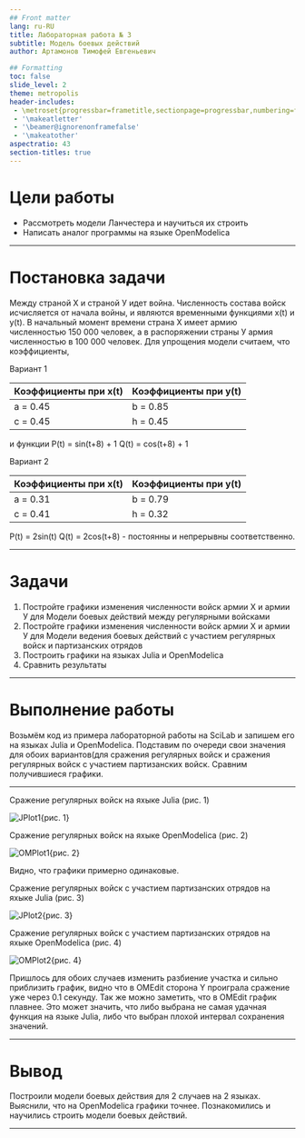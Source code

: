 ```yaml
---
## Front matter
lang: ru-RU
title: Лабораторная работа № 3
subtitle: Модель боевых действий
author: Артамонов Тимофей Евгеньевич

## Formatting
toc: false
slide_level: 2
theme: metropolis
header-includes: 
 - \metroset{progressbar=frametitle,sectionpage=progressbar,numbering=fraction}
 - '\makeatletter'
 - '\beamer@ignorenonframefalse'
 - '\makeatother'
aspectratio: 43
section-titles: true
---
```


# Цели работы

* Рассмотреть модели Ланчестера и научиться их строить
* Написать аналог программы на языке OpenModelica

---

# Постановка задачи

Между страной Х и страной У идет война. Численность состава войск исчисляется от начала войны, 
и являются временными функциями x(t) и y(t). В начальный момент времени страна Х имеет армию 
численностью 150 000 человек, а в распоряжении страны У армия численностью в 100 000 человек. 
Для упрощения модели считаем, что коэффициенты, 


Вариант 1					

| Коэффициенты при x(t) | Коэффициенты при y(t) |
|-----------------------|-----------------------|
| a = 0.45    		| b = 0.85   		|
| c = 0.45    		| h = 0.45   		|
и функции
P(t) = sin(t+8) + 1 
Q(t) = cos(t+8) + 1

Вариант 2					

| Коэффициенты при x(t) | Коэффициенты при y(t) |
|-----------------------|-----------------------|
| a = 0.31    		| b = 0.79   		|
| c = 0.41    		| h = 0.32   		|

P(t) = 2sin(t)
Q(t) = 2cos(t+8) - постоянны и непрерывны соответственно.

---

# Задачи

1. Постройте графики изменения численности войск армии Х и армии У для Модели боевых действий 
между регулярными войсками
2. Постройте графики изменения численности войск армии Х и армии У для Модели ведения боевых 
действий с участием регулярных войск и
партизанских отрядов
3. Построить графики на языках Julia и OpenModelica
4. Сравнить результаты
   
---

# Выполнение работы

Возьмём код из примера лабораторной работы на SciLab и запишем его на языках Julia и OpenModelica.
Подставим по очереди свои значения для обоих вариантов(для сражения регулярных войск и сражения 
регулярных войск с участием партизанских войск. Сравним получившиеся графики.

---

Сражение регулярных войск на яхыке Julia (рис. 1)

![JPlot1](https://github.com/Wenins/study_2023-2024_mathmod/assets/104139992/da1832c3-5ea6-4a9c-81f5-37be443e0bc6){рис. 1}

Сражение регулярных войск на яхыке OpenModelica (рис. 2)

![OMPlot1](https://github.com/Wenins/study_2023-2024_mathmod/assets/104139992/a8a6a58f-4a40-4347-a6d3-f0560f68e6ce){рис. 2}

Видно, что графики примерно одинаковые.

Сражение регулярных войск c участием партизанских отрядов на яхыке Julia (рис. 3)

![JPlot2](https://github.com/Wenins/study_2023-2024_mathmod/assets/104139992/23d08446-8017-4ca5-a22c-df193d030fca){рис. 3}

Сражение регулярных войск c участием партизанских отрядов на яхыке OpenModelica (рис. 4)

![OMPlot2](https://github.com/Wenins/study_2023-2024_mathmod/assets/104139992/7a6b015a-be75-4bf2-8743-1a7e218f11b2){рис. 4}

Пришлось для обоих случаев изменить разбиение участка и сильно приблизить график, видно что в OMEdit сторона Y проиграла сражение уже через 0.1 секунду.
Так же можно заметить, что в OMEdit график плавнее. Это может значить, что либо выбрана не самая удачная функция на языке Julia, либо что выбран плохой интервал сохранения значений.

---

# Вывод

Построили модели боевых действия для 2 случаев на 2 языках. Выяснили, что на OpenModelica графики точнее. Познакомились и научились строить модели боевых действий.

---

